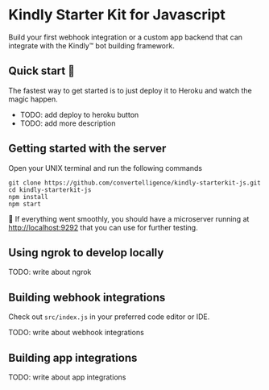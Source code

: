 # Kindly Starter Kit for Javascript

Build your first webhook integration or a custom app backend that can integrate with the Kindly&trade; bot building framework.

## Quick start :rocket:

The fastest way to get started is to just deploy it to Heroku and watch the magic happen.

* TODO: add deploy to heroku button
* TODO: add more description

## Getting started with the server

Open your UNIX terminal and run the following commands

```
git clone https://github.com/convertelligence/kindly-starterkit-js.git
cd kindly-starterkit-js
npm install
npm start
```

:tada: If everything went smoothly, you should have a microserver running at
[http://localhost:9292](http://localhost:9292) that you can use for further testing.

## Using ngrok to develop locally

TODO: write about ngrok

## Building webhook integrations

Check out `src/index.js` in your preferred code editor or IDE.

TODO: write about webhook integrations

## Building app integrations

TODO: write about app integrations
